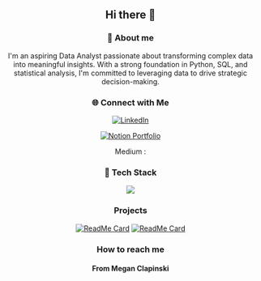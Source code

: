 <div align = "center">

## Hi there 👋

### 🚀 About me
I'm an aspiring Data Analyst passionate about transforming complex data into meaningful insights. With a strong foundation in Python, SQL, and statistical analysis, I'm committed to leveraging data to drive strategic decision-making. 
### 🌐 Connect with Me 
<p align = "center">
<a href="https://www.linkedin.com/in/megan-clapinski-67b5622ab/" target="_blank"><img src="	https://img.shields.io/badge/LinkedIn-0077B5?style=for-the-badge&logo=linkedin&logoColor=white" alt="LinkedIn"></a>
</p>
<a href = "https://www.notion.so/Portfolio-1c9f0b114af0808ca9e2fbb6fd257334" target="_blank"><img src = "https://img.shields.io/badge/Notion-000000?style=for-the-badge&logo=notion&logoColor=white" alt = "Notion Portfolio"></a>

Medium : 

### 👾 Tech Stack 
<p align="center">
  <a href="https://skillicons.dev">
    <img src="https://skillicons.dev/icons?i=git,html,css,docker,bootstrap,js,mongodb,py,react,mysql" />
  </a>
</p>

### Projects 
[![ReadMe Card](https://github-readme-stats.vercel.app/api/pin/?username=meganclapinski25&repo=movie-picker)](https://github.com/meganclapinski/movie-picker)
[![ReadMe Card](https://github-readme-stats.vercel.app/api/pin/?username=meganclapinski25&repo=EuroFootballAnalysis)](https://github.com/meganclapinski/EuroFootballAnalysis)

### How to reach me 


#### From Megan Clapinski 
</div>
